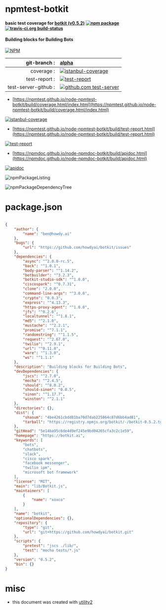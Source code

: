 # npmtest-botkit

#### basic test coverage for  [botkit (v0.5.2)](https://botkit.ai)  [![npm package](https://img.shields.io/npm/v/npmtest-botkit.svg?style=flat-square)](https://www.npmjs.org/package/npmtest-botkit) [![travis-ci.org build-status](https://api.travis-ci.org/npmtest/node-npmtest-botkit.svg)](https://travis-ci.org/npmtest/node-npmtest-botkit)

#### Building blocks for Building Bots

[![NPM](https://nodei.co/npm/botkit.png?downloads=true&downloadRank=true&stars=true)](https://www.npmjs.com/package/botkit)

| git-branch : | [alpha](https://github.com/npmtest/node-npmtest-botkit/tree/alpha)|
|--:|:--|
| coverage : | [![istanbul-coverage](https://npmtest.github.io/node-npmtest-botkit/build/coverage.badge.svg)](https://npmtest.github.io/node-npmtest-botkit/build/coverage.html/index.html)|
| test-report : | [![test-report](https://npmtest.github.io/node-npmtest-botkit/build/test-report.badge.svg)](https://npmtest.github.io/node-npmtest-botkit/build/test-report.html)|
| test-server-github : | [![github.com test-server](https://npmtest.github.io/node-npmtest-botkit/GitHub-Mark-32px.png)](https://npmtest.github.io/node-npmtest-botkit/build/app/index.html) | | build-artifacts : | [![build-artifacts](https://npmtest.github.io/node-npmtest-botkit/glyphicons_144_folder_open.png)](https://github.com/npmtest/node-npmtest-botkit/tree/gh-pages/build)|

- [https://npmtest.github.io/node-npmtest-botkit/build/coverage.html/index.html](https://npmtest.github.io/node-npmtest-botkit/build/coverage.html/index.html)

[![istanbul-coverage](https://npmtest.github.io/node-npmtest-botkit/build/screenCapture.buildCi.browser.%252Ftmp%252Fbuild%252Fcoverage.lib.html.png)](https://npmtest.github.io/node-npmtest-botkit/build/coverage.html/index.html)

- [https://npmtest.github.io/node-npmtest-botkit/build/test-report.html](https://npmtest.github.io/node-npmtest-botkit/build/test-report.html)

[![test-report](https://npmtest.github.io/node-npmtest-botkit/build/screenCapture.buildCi.browser.%252Ftmp%252Fbuild%252Ftest-report.html.png)](https://npmtest.github.io/node-npmtest-botkit/build/test-report.html)

- [https://npmdoc.github.io/node-npmdoc-botkit/build/apidoc.html](https://npmdoc.github.io/node-npmdoc-botkit/build/apidoc.html)

[![apidoc](https://npmdoc.github.io/node-npmdoc-botkit/build/screenCapture.buildCi.browser.%252Ftmp%252Fbuild%252Fapidoc.html.png)](https://npmdoc.github.io/node-npmdoc-botkit/build/apidoc.html)

![npmPackageListing](https://npmtest.github.io/node-npmtest-botkit/build/screenCapture.npmPackageListing.svg)

![npmPackageDependencyTree](https://npmtest.github.io/node-npmtest-botkit/build/screenCapture.npmPackageDependencyTree.svg)



# package.json

```json

{
    "author": {
        "name": "ben@howdy.ai"
    },
    "bugs": {
        "url": "https://github.com/howdyai/botkit/issues"
    },
    "dependencies": {
        "async": "^2.0.0-rc.5",
        "back": "^1.0.1",
        "body-parser": "^1.14.2",
        "botbuilder": "^3.2.3",
        "botkit-studio-sdk": "^1.0.0",
        "ciscospark": "^0.7.31",
        "clone": "2.0.0",
        "command-line-args": "^3.0.0",
        "crypto": "0.0.3",
        "express": "^4.13.3",
        "https-proxy-agent": "^1.0.0",
        "jfs": "^0.2.6",
        "localtunnel": "^1.8.1",
        "md5": "^2.1.0",
        "mustache": "^2.2.1",
        "promise": "^7.1.1",
        "randomstring": "^1.1.5",
        "request": "^2.67.0",
        "twilio": "^2.9.1",
        "url": "^0.11.0",
        "ware": "^1.3.0",
        "ws": "^1.1.1"
    },
    "description": "Building blocks for Building Bots",
    "devDependencies": {
        "jscs": "^2.7.0",
        "mocha": "^2.4.5",
        "should": "^8.0.2",
        "should-sinon": "0.0.5",
        "sinon": "^1.17.7",
        "winston": "^2.1.1"
    },
    "directories": {},
    "dist": {
        "shasum": "4be4261cbdd81ba70d7dab225864c87d6bb4ad81",
        "tarball": "https://registry.npmjs.org/botkit/-/botkit-0.5.2.tgz"
    },
    "gitHead": "5e14ba95c6de4d9ef245e9bd04265cfa3c2c1e59",
    "homepage": "https://botkit.ai",
    "keywords": [
        "bots",
        "chatbots",
        "slack",
        "cisco spark",
        "facebook messenger",
        "twilio ipm",
        "microsoft bot framework"
    ],
    "license": "MIT",
    "main": "lib/Botkit.js",
    "maintainers": [
        {
            "name": "xoxco"
        }
    ],
    "name": "botkit",
    "optionalDependencies": {},
    "repository": {
        "type": "git",
        "url": "git+https://github.com/howdyai/botkit.git"
    },
    "scripts": {
        "pretest": "jscs ./lib/",
        "test": "mocha tests/*.js"
    },
    "version": "0.5.2",
    "bin": {}
}
```



# misc
- this document was created with [utility2](https://github.com/kaizhu256/node-utility2)
